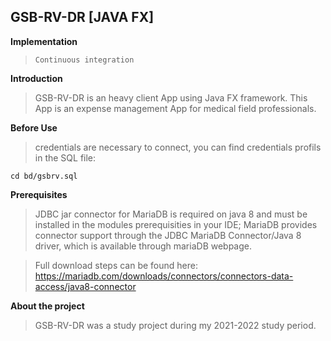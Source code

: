 ## GSB-RV-DR [JAVA FX]


**Implementation**

> `Continuous integration`

**Introduction**

>GSB-RV-DR is an heavy client App using Java FX framework. This App is an expense management App for medical field professionals.

**Before Use**

>credentials are necessary to connect, you can find credentials profils in the SQL file:
```Shell
cd bd/gsbrv.sql
```

**Prerequisites**

>JDBC jar connector for MariaDB is required on java 8 and must be installed in the modules prerequisities in your IDE; MariaDB provides connector support through the JDBC MariaDB Connector/Java 8 driver, which is available through mariaDB webpage.

>Full download steps can be found here: https://mariadb.com/downloads/connectors/connectors-data-access/java8-connector

**About the project**

>GSB-RV-DR was a study project during my 2021-2022 study period.
